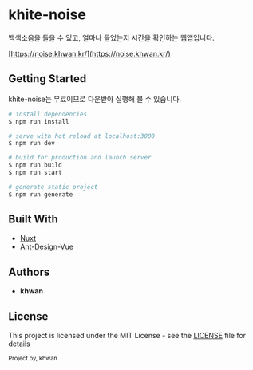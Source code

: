 # khite-noise

백색소음을 들을 수 있고, 얼마나 들었는지 시간을 확인하는 웹앱입니다.

[https://noise.khwan.kr/](https://noise.khwan.kr/)

## Getting Started

khite-noise는 무료이므로 다운받아 실행해 볼 수 있습니다.

``` bash
# install dependencies
$ npm run install

# serve with hot reload at localhost:3000
$ npm run dev

# build for production and launch server
$ npm run build
$ npm run start

# generate static project
$ npm run generate
```

## Built With

* [Nuxt](https://ko.nuxtjs.org/)
* [Ant-Design-Vue](https://www.antdv.com/docs/vue/introduce/)


## Authors

* **khwan**

## License

This project is licensed under the MIT License - see the [LICENSE](LICENSE) file for details


<small>Project by, khwan</small>
